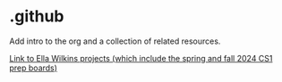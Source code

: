 # .github
Add intro to the org and a collection of related resources.

[Link to Ella Wilkins projects (which include the spring and fall 2024 CS1 prep boards)](https://github.com/ellawlk?tab=projects)

